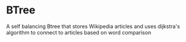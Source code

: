# BTree
A self balancing Btree that stores Wikipedia articles and uses dijkstra's algorithm to connect to articles based on word comparison
